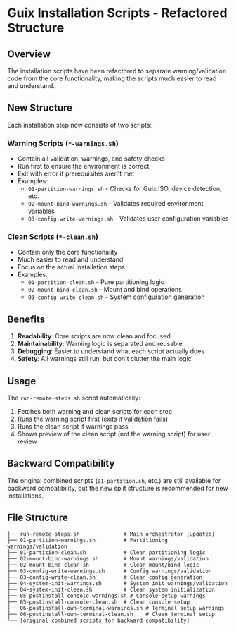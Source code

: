 # Guix Installation Scripts - Refactored Structure

## Overview

The installation scripts have been refactored to separate warning/validation code from the core functionality, making the scripts much easier to read and understand.

## New Structure

Each installation step now consists of two scripts:

### Warning Scripts (`*-warnings.sh`)

- Contain all validation, warnings, and safety checks
- Run first to ensure the environment is correct
- Exit with error if prerequisites aren't met
- Examples:
  - `01-partition-warnings.sh` - Checks for Guix ISO, device detection, etc.
  - `02-mount-bind-warnings.sh` - Validates required environment variables
  - `03-config-write-warnings.sh` - Validates user configuration variables

### Clean Scripts (`*-clean.sh`)

- Contain only the core functionality
- Much easier to read and understand
- Focus on the actual installation steps
- Examples:
  - `01-partition-clean.sh` - Pure partitioning logic
  - `02-mount-bind-clean.sh` - Mount and bind operations
  - `03-config-write-clean.sh` - System configuration generation

## Benefits

1. **Readability**: Core scripts are now clean and focused
2. **Maintainability**: Warning logic is separated and reusable
3. **Debugging**: Easier to understand what each script actually does
4. **Safety**: All warnings still run, but don't clutter the main logic

## Usage

The `run-remote-steps.sh` script automatically:

1. Fetches both warning and clean scripts for each step
2. Runs the warning script first (exits if validation fails)
3. Runs the clean script if warnings pass
4. Shows preview of the clean script (not the warning script) for user review

## Backward Compatibility

The original combined scripts (`01-partition.sh`, etc.) are still available for backward compatibility, but the new split structure is recommended for new installations.

## File Structure

```
├── run-remote-steps.sh              # Main orchestrator (updated)
├── 01-partition-warnings.sh         # Partitioning warnings/validation
├── 01-partition-clean.sh            # Clean partitioning logic
├── 02-mount-bind-warnings.sh        # Mount warnings/validation  
├── 02-mount-bind-clean.sh           # Clean mount/bind logic
├── 03-config-write-warnings.sh      # Config warnings/validation
├── 03-config-write-clean.sh         # Clean config generation
├── 04-system-init-warnings.sh       # System init warnings/validation
├── 04-system-init-clean.sh          # Clean system initialization
├── 05-postinstall-console-warnings.sh # Console setup warnings
├── 05-postinstall-console-clean.sh  # Clean console setup
├── 06-postinstall-own-terminal-warnings.sh # Terminal setup warnings
├── 06-postinstall-own-terminal-clean.sh    # Clean terminal setup
└── [original combined scripts for backward compatibility]
```
